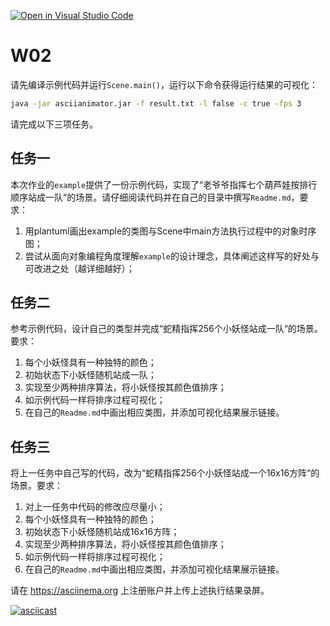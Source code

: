 [![Open in Visual Studio Code](https://classroom.github.com/assets/open-in-vscode-f059dc9a6f8d3a56e377f745f24479a46679e63a5d9fe6f495e02850cd0d8118.svg)](https://classroom.github.com/online_ide?assignment_repo_id=5681635&assignment_repo_type=AssignmentRepo)
# W02

请先编译示例代码并运行`Scene.main()`，运行以下命令获得运行结果的可视化：

```bash
java -jar asciianimator.jar -f result.txt -l false -c true -fps 3
```

请完成以下三项任务。

## 任务一
本次作业的`example`提供了一份示例代码，实现了“老爷爷指挥七个葫芦娃按排行顺序站成一队”的场景。请仔细阅读代码并在自己的目录中撰写`Readme.md`，要求：

1. 用plantuml画出example的类图与Scene中main方法执行过程中的对象时序图；
2. 尝试从面向对象编程角度理解`example`的设计理念，具体阐述这样写的好处与可改进之处（越详细越好）；

## 任务二

参考示例代码，设计自己的类型并完成“蛇精指挥256个小妖怪站成一队“的场景。要求：

1. 每个小妖怪具有一种独特的颜色；
2. 初始状态下小妖怪随机站成一队；
3. 实现至少两种排序算法，将小妖怪按其颜色值排序；
4. 如示例代码一样将排序过程可视化；
5. 在自己的`Readme.md`中画出相应类图，并添加可视化结果展示链接。


## 任务三

将上一任务中自己写的代码，改为“蛇精指挥256个小妖怪站成一个16x16方阵“的场景。要求：

1. 对上一任务中代码的修改应尽量小；
2. 每个小妖怪具有一种独特的颜色；
3. 初始状态下小妖怪随机站成16x16方阵；
4. 实现至少两种排序算法，将小妖怪按其颜色值排序；
5. 如示例代码一样将排序过程可视化；
6. 在自己的`Readme.md`中画出相应类图，并添加可视化结果展示链接。



请在 https://asciinema.org 上注册账户并上传上述执行结果录屏。

[![asciicast](https://asciinema.org/a/436507.svg)](https://asciinema.org/a/436507)